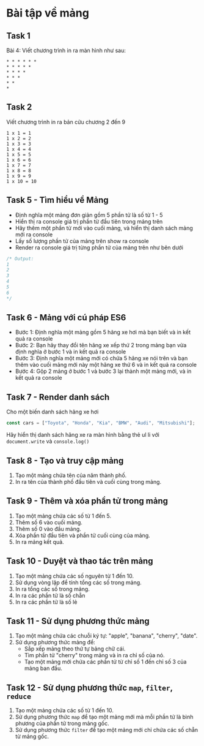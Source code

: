 # Bài tập về mảng

## Task 1

Bài 4: Viết chương trình in ra màn hình như sau:

```
* * * * * *
* * * * *
* * * *
* * *
* *
*
```

## Task 2

Viết chương trình in ra bản cửu chương 2 đến 9

```
1 x 1 = 1
1 x 2 = 2
1 x 3 = 3
1 x 4 = 4
1 x 5 = 5
1 x 6 = 6
1 x 7 = 7
1 x 8 = 8
1 x 9 = 9
1 x 10 = 10
```

## Task 5 - Tìm hiểu về Mảng

- Định nghĩa một mảng đơn giản gồm 5 phần tử là số từ 1 - 5
- Hiển thị ra console giá trị phần từ đầu tiên trong mảng trên
- Hãy thêm một phần từ mới vào cuối mảng, và hiển thị danh sách mảng mới ra console
- Lấy số lượng phần tử của mảng trên show ra console
- Render ra console giá trị từng phần tử của mảng trên như bên dưới

```js
/* Output:
1
2
3
4
5
6
*/
```

## Task 6 - Mảng với cú pháp ES6

- Bước 1: Định nghĩa một mảng gồm 5 hãng xe hơi mà bạn biết và in kết quả ra console
- Bước 2: Bạn hãy thay đổi tên hãng xe xếp thứ 2 trong mảng bạn vừa định nghĩa ở bước 1 và in kết quả ra console
- Bước 3: Định nghĩa một mảng mới có chứa 5 hãng xe nói trên và bạn thêm vào cuối mảng mới này một hãng xe thứ 6 và in kết quả ra console
- Bước 4: Gộp 2 mảng ở bước 1 và bước 3 lại thành một mảng mới, và in kết quả ra console

## Task 7 - Render danh sách

Cho một biến danh sách hãng xe hơi

```js
const cars = ["Toyota", "Honda", "Kia", "BMW", "Audi", "Mitsubishi"];
```

Hãy hiển thị danh sách hãng xe ra màn hình bằng thẻ ul li với `document.write` và `console.log()`

## Task 8 - Tạo và truy cập mảng

1. Tạo một mảng chứa tên của năm thành phố.
2. In ra tên của thành phố đầu tiên và cuối cùng trong mảng.

## Task 9 - Thêm và xóa phần tử trong mảng

1. Tạo một mảng chứa các số từ 1 đến 5.
2. Thêm số 6 vào cuối mảng.
3. Thêm số 0 vào đầu mảng.
4. Xóa phần tử đầu tiên và phần tử cuối cùng của mảng.
5. In ra mảng kết quả.

## Task 10 - Duyệt và thao tác trên mảng

1. Tạo một mảng chứa các số nguyên từ 1 đến 10.
2. Sử dụng vòng lặp để tính tổng các số trong mảng.
3. In ra tổng các số trong mảng.
4. In ra các phần tử là số chẵn
5. In ra các phần tử là số lẻ

## Task 11 - Sử dụng phương thức mảng

1. Tạo một mảng chứa các chuỗi ký tự: "apple", "banana", "cherry", "date".
2. Sử dụng phương thức mảng để:
   - Sắp xếp mảng theo thứ tự bảng chữ cái.
   - Tìm phần tử "cherry" trong mảng và in ra chỉ số của nó.
   - Tạo một mảng mới chứa các phần tử từ chỉ số 1 đến chỉ số 3 của mảng ban đầu.

## Task 12 - Sử dụng phương thức `map`, `filter`, `reduce`

1. Tạo một mảng chứa các số từ 1 đến 10.
2. Sử dụng phương thức `map` để tạo một mảng mới mà mỗi phần tử là bình phương của phần tử trong mảng gốc.
3. Sử dụng phương thức `filter` để tạo một mảng mới chỉ chứa các số chẵn từ mảng gốc.
